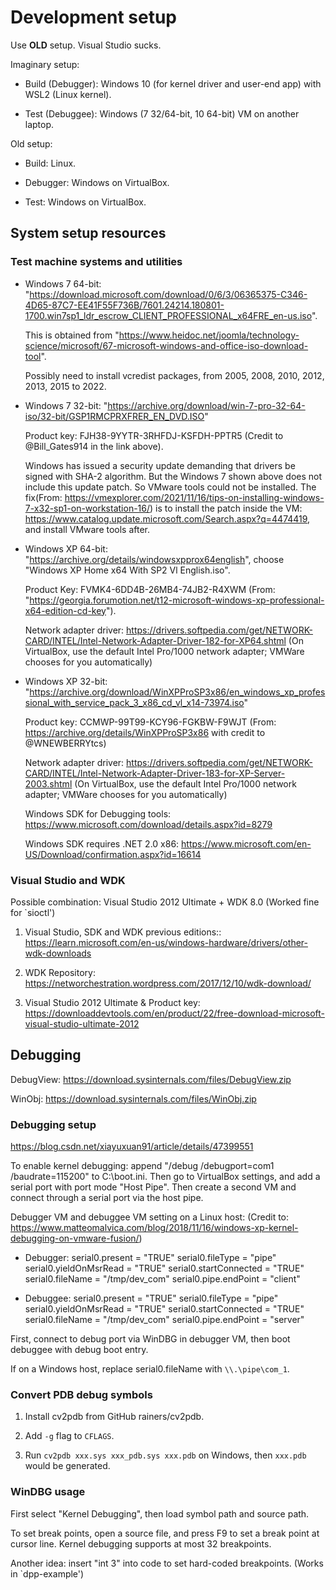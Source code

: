 # Development setup

Use **OLD** setup. Visual Studio sucks.

Imaginary setup:

- Build (Debugger): Windows 10 (for kernel driver and user-end app) with WSL2 (Linux kernel).

- Test (Debuggee): Windows (7 32/64-bit, 10 64-bit) VM on another laptop.

Old setup:

- Build: Linux.

- Debugger: Windows on VirtualBox.

- Test: Windows on VirtualBox.


## System setup resources

### Test machine systems and utilities

- Windows 7 64-bit:
    "https://download.microsoft.com/download/0/6/3/06365375-C346-4D65-87C7-EE41F55F736B/7601.24214.180801-1700.win7sp1_ldr_escrow_CLIENT_PROFESSIONAL_x64FRE_en-us.iso".

    This is obtained from "https://www.heidoc.net/joomla/technology-science/microsoft/67-microsoft-windows-and-office-iso-download-tool".

    Possibly need to install vcredist packages, from 2005, 2008, 2010, 2012, 2013, 2015 to 2022.

- Windows 7 32-bit:
    "https://archive.org/download/win-7-pro-32-64-iso/32-bit/GSP1RMCPRXFRER_EN_DVD.ISO"

    Product key: FJH38-9YYTR-3RHFDJ-KSFDH-PPTR5 (Credit to @Bill_Gates914 in the link above).

    Windows has issued a security update demanding that drivers be signed with SHA-2 algorithm. But the Windows 7 shown above does not include this update patch. So VMware tools could not be installed. The fix(From: https://vmexplorer.com/2021/11/16/tips-on-installing-windows-7-x32-sp1-on-workstation-16/) is to install the patch inside the VM: https://www.catalog.update.microsoft.com/Search.aspx?q=4474419, and install VMware tools after.

- Windows XP 64-bit:
    "https://archive.org/details/windowsxpprox64english", choose "Windows XP Home x64 With SP2 Vl English.iso".
    
    Product Key: FVMK4-6DD4B-26MB4-74JB2-R4XWM (From: "https://georgia.forumotion.net/t12-microsoft-windows-xp-professional-x64-edition-cd-key").

    Network adapter driver: https://drivers.softpedia.com/get/NETWORK-CARD/INTEL/Intel-Network-Adapter-Driver-182-for-XP64.shtml (On VirtualBox, use the default Intel Pro/1000 network adapter; VMWare chooses for you automatically)

- Windows XP 32-bit:
    "https://archive.org/download/WinXPProSP3x86/en_windows_xp_professional_with_service_pack_3_x86_cd_vl_x14-73974.iso"

    Product key: CCMWP-99T99-KCY96-FGKBW-F9WJT (From: https://archive.org/details/WinXPProSP3x86 with credit to @WNEWBERRYtcs)

    Network adapter driver: https://drivers.softpedia.com/get/NETWORK-CARD/INTEL/Intel-Network-Adapter-Driver-183-for-XP-Server-2003.shtml (On VirtualBox, use the default Intel Pro/1000 network adapter; VMWare chooses for you automatically)

    Windows SDK for Debugging tools: https://www.microsoft.com/download/details.aspx?id=8279

    Windows SDK requires .NET 2.0 x86: https://www.microsoft.com/en-US/Download/confirmation.aspx?id=16614

### Visual Studio and WDK

Possible combination: Visual Studio 2012 Ultimate + WDK 8.0 (Worked fine for `sioctl')

1. Visual Studio, SDK and WDK previous editions::
    https://learn.microsoft.com/en-us/windows-hardware/drivers/other-wdk-downloads

2. WDK Repository: https://networchestration.wordpress.com/2017/12/10/wdk-download/

3. Visual Studio 2012 Ultimate & Product key: https://downloaddevtools.com/en/product/22/free-download-microsoft-visual-studio-ultimate-2012

## Debugging

DebugView: https://download.sysinternals.com/files/DebugView.zip

WinObj: https://download.sysinternals.com/files/WinObj.zip

### Debugging setup

https://blog.csdn.net/xiayuxuan91/article/details/47399551

To enable kernel debugging: append "/debug /debugport=com1 /baudrate=115200" to C:\boot.ini. Then go to VirtualBox settings, and add a serial port with port mode "Host Pipe". Then create a second VM and connect through a serial port via the host pipe.

Debugger VM and debuggee VM setting on a Linux host: (Credit to: https://www.matteomalvica.com/blog/2018/11/16/windows-xp-kernel-debugging-on-vmware-fusion/)

- Debugger:
    serial0.present = "TRUE"
    serial0.fileType = "pipe"
    serial0.yieldOnMsrRead = "TRUE"
    serial0.startConnected = "TRUE"
    serial0.fileName = "/tmp/dev_com"
    serial0.pipe.endPoint = "client"

- Debuggee:
     serial0.present = "TRUE"
     serial0.fileType = "pipe"
     serial0.yieldOnMsrRead = "TRUE"
     serial0.startConnected = "TRUE"
     serial0.fileName = "/tmp/dev_com"
     serial0.pipe.endPoint = "server"

First, connect to debug port via WinDBG in debugger VM, then boot debuggee with debug boot entry.

If on a Windows host, replace serial0.fileName with `\\.\pipe\com_1`.

### Convert PDB debug symbols

1. Install cv2pdb from GitHub rainers/cv2pdb.

2. Add `-g` flag to `CFLAGS`.

3. Run `cv2pdb xxx.sys xxx_pdb.sys xxx.pdb` on Windows, then `xxx.pdb` would be generated.

### WinDBG usage

First select "Kernel Debugging", then load symbol path and source path.

To set break points, open a source file, and press F9 to set a break point at cursor line. Kernel debugging supports at most 32 breakpoints.

Another idea: insert "int 3" into code to set hard-coded breakpoints. (Works in `dpp-example')

